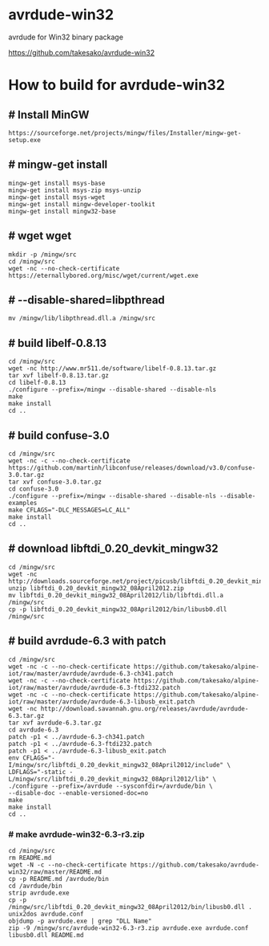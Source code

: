 # avrdude-win32

avrdude for Win32 binary package

https://github.com/takesako/avrdude-win32

# How to build for avrdude-win32
## # Install MinGW
```
https://sourceforge.net/projects/mingw/files/Installer/mingw-get-setup.exe
```
## # mingw-get install
```
mingw-get install msys-base
mingw-get install msys-zip msys-unzip
mingw-get install msys-wget
mingw-get install mingw-developer-toolkit
mingw-get install mingw32-base
```
## # wget wget
```
mkdir -p /mingw/src
cd /mingw/src
wget -nc --no-check-certificate https://eternallybored.org/misc/wget/current/wget.exe
```
## # --disable-shared=libpthread
```
mv /mingw/lib/libpthread.dll.a /mingw/src
```
## # build libelf-0.8.13
```
cd /mingw/src
wget -nc http://www.mr511.de/software/libelf-0.8.13.tar.gz
tar xvf libelf-0.8.13.tar.gz
cd libelf-0.8.13
./configure --prefix=/mingw --disable-shared --disable-nls
make
make install
cd ..
```
## # build confuse-3.0
```
cd /mingw/src
wget -nc -c --no-check-certificate https://github.com/martinh/libconfuse/releases/download/v3.0/confuse-3.0.tar.gz
tar xvf confuse-3.0.tar.gz
cd confuse-3.0
./configure --prefix=/mingw --disable-shared --disable-nls --disable-examples
make CFLAGS="-DLC_MESSAGES=LC_ALL"
make install
cd ..
```
## # download libftdi_0.20_devkit_mingw32
```
cd /mingw/src
wget -nc http://downloads.sourceforge.net/project/picusb/libftdi_0.20_devkit_mingw32_08April2012.zip
unzip libftdi_0.20_devkit_mingw32_08April2012.zip
mv libftdi_0.20_devkit_mingw32_08April2012/lib/libftdi.dll.a /mingw/src
cp -p libftdi_0.20_devkit_mingw32_08April2012/bin/libusb0.dll /mingw/src
```
## # build avrdude-6.3 with patch
```
cd /mingw/src
wget -nc -c --no-check-certificate https://github.com/takesako/alpine-iot/raw/master/avrdude/avrdude-6.3-ch341.patch
wget -nc -c --no-check-certificate https://github.com/takesako/alpine-iot/raw/master/avrdude/avrdude-6.3-ftdi232.patch
wget -nc -c --no-check-certificate https://github.com/takesako/alpine-iot/raw/master/avrdude/avrdude-6.3-libusb_exit.patch
wget -nc http://download.savannah.gnu.org/releases/avrdude/avrdude-6.3.tar.gz
tar xvf avrdude-6.3.tar.gz
cd avrdude-6.3
patch -p1 < ../avrdude-6.3-ch341.patch
patch -p1 < ../avrdude-6.3-ftdi232.patch
patch -p1 < ../avrdude-6.3-libusb_exit.patch
env CFLAGS="-I/mingw/src/libftdi_0.20_devkit_mingw32_08April2012/include" \
LDFLAGS="-static -L/mingw/src/libftdi_0.20_devkit_mingw32_08April2012/lib" \
./configure --prefix=/avrdude --sysconfdir=/avrdude/bin \
--disable-doc --enable-versioned-doc=no
make
make install
cd ..
```
### # make avrdude-win32-6.3-r3.zip
```
cd /mingw/src
rm README.md
wget -N -c --no-check-certificate https://github.com/takesako/avrdude-win32/raw/master/README.md
cp -p README.md /avrdude/bin
cd /avrdude/bin
strip avrdude.exe
cp -p /mingw/src/libftdi_0.20_devkit_mingw32_08April2012/bin/libusb0.dll .
unix2dos avrdude.conf
objdump -p avrdude.exe | grep "DLL Name"
zip -9 /mingw/src/avrdude-win32-6.3-r3.zip avrdude.exe avrdude.conf libusb0.dll README.md
```
